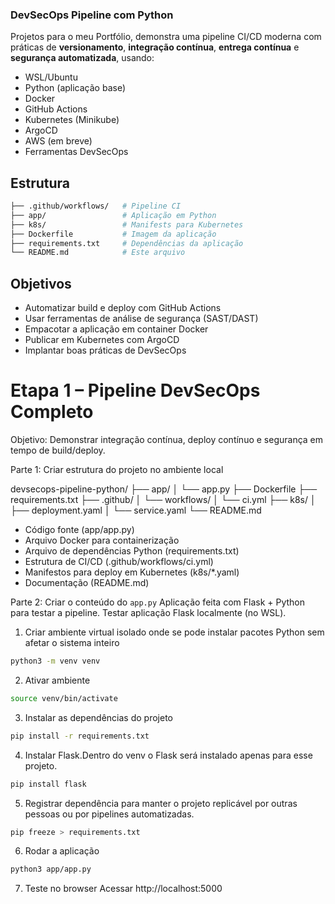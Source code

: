### DevSecOps Pipeline com Python 

Projetos para o meu Portfólio, demonstra uma pipeline CI/CD moderna com práticas de **versionamento**, **integração contínua**, **entrega contínua** e **segurança automatizada**, usando:

- WSL/Ubuntu
- Python (aplicação base)
- Docker
- GitHub Actions
- Kubernetes (Minikube)
- ArgoCD
- AWS (em breve)
- Ferramentas DevSecOps

## Estrutura

```bash
├── .github/workflows/   # Pipeline CI
├── app/                 # Aplicação em Python
├── k8s/                 # Manifests para Kubernetes
├── Dockerfile           # Imagem da aplicação
├── requirements.txt     # Dependências da aplicação
└── README.md            # Este arquivo
```
## Objetivos

* Automatizar build e deploy com GitHub Actions
* Usar ferramentas de análise de segurança (SAST/DAST)
* Empacotar a aplicação em container Docker
* Publicar em Kubernetes com ArgoCD
* Implantar boas práticas de DevSecOps

# Etapa 1 – Pipeline DevSecOps Completo
Objetivo: Demonstrar integração contínua, deploy contínuo e segurança em tempo de build/deploy. 

Parte 1: Criar estrutura do projeto no ambiente local

devsecops-pipeline-python/ 
├── app/ 
│   └── app.py 
├── Dockerfile 
├── requirements.txt 
├── .github/ 
│   └── workflows/ 
│       └── ci.yml 
├── k8s/ 
│   ├── deployment.yaml 
│   └── service.yaml 
└── README.md 

* Código fonte (app/app.py) 
* Arquivo Docker para containerização 
* Arquivo de dependências Python (requirements.txt) 
* Estrutura de CI/CD (.github/workflows/ci.yml) 
* Manifestos para deploy em Kubernetes (k8s/*.yaml) 
* Documentação (README.md) 

Parte 2: Criar o conteúdo do `app.py`
Aplicação feita com Flask + Python para testar a pipeline. Testar aplicação Flask localmente (no WSL).
1. Criar ambiente virtual isolado onde se pode instalar pacotes Python sem afetar o sistema inteiro	
```bash
python3 -m venv venv
```
2. Ativar ambiente	
```bash
source venv/bin/activate
```
3. Instalar as dependências do projeto
```bash
pip install -r requirements.txt
```
4. Instalar Flask.Dentro do venv o Flask será instalado apenas para esse projeto.
```bash
pip install flask
```
5. Registrar dependência para manter o projeto replicável por outras pessoas ou por pipelines automatizadas.	
```bash
pip freeze > requirements.txt
```
6. Rodar a aplicação
```bash
python3 app/app.py
```

7. Teste no browser	Acessar http://localhost:5000


